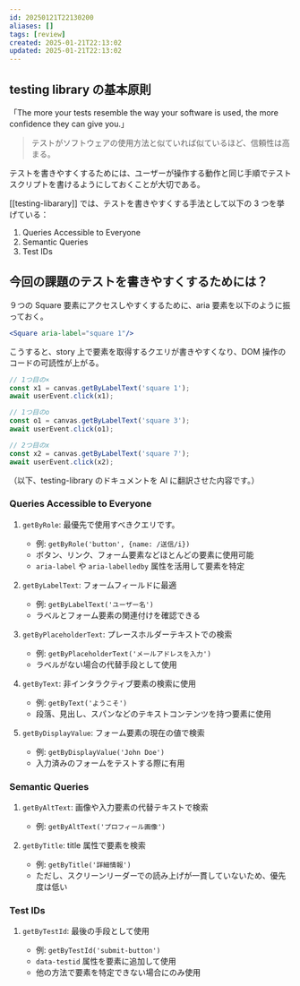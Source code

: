 ```yaml
---
id: 20250121T22130200
aliases: []
tags: [review]
created: 2025-01-21T22:13:02
updated: 2025-01-21T22:13:02
---
```


## testing library の基本原則

「The more your tests resemble the way your software is used, the more confidence they can give you.」

> テストがソフトウェアの使用方法と似ていれば似ているほど、信頼性は高まる。

テストを書きやすくするためには、ユーザーが操作する動作と同じ手順でテストスクリプトを書けるようにしておくことが大切である。

[[testing-libarary]] では、テストを書きやすくする手法として以下の 3 つを挙げている：

1. Queries Accessible to Everyone
2. Semantic Queries
3. Test IDs

## 今回の課題のテストを書きやすくするためには？

９つの Square 要素にアクセスしやすくするために、aria 要素を以下のように振っておく。

```jsx
<Square aria-label="square 1"/>
```

こうすると、story 上で要素を取得するクエリが書きやすくなり、DOM 操作のコードの可読性が上がる。

```jsx
// 1つ目の×
const x1 = canvas.getByLabelText('square 1');
await userEvent.click(x1);

// 1つ目のo
const o1 = canvas.getByLabelText('square 3');
await userEvent.click(o1);

// 2つ目のx
const x2 = canvas.getByLabelText('square 7');
await userEvent.click(x2);

```

（以下、testing-library のドキュメントを AI に翻訳させた内容です。）

### Queries Accessible to Everyone

1. `getByRole`: 最優先で使用すべきクエリです。
    
    - 例: `getByRole('button', {name: /送信/i})`
    - ボタン、リンク、フォーム要素などほとんどの要素に使用可能
    - `aria-label` や `aria-labelledby` 属性を活用して要素を特定
    
2. `getByLabelText`: フォームフィールドに最適
    
    - 例: `getByLabelText('ユーザー名')`
    - ラベルとフォーム要素の関連付けを確認できる
    
3. `getByPlaceholderText`: プレースホルダーテキストでの検索
    
    - 例: `getByPlaceholderText('メールアドレスを入力')`
    - ラベルがない場合の代替手段として使用
    
4. `getByText`: 非インタラクティブ要素の検索に使用
    
    - 例: `getByText('ようこそ')`
    - 段落、見出し、スパンなどのテキストコンテンツを持つ要素に使用
    
5. `getByDisplayValue`: フォーム要素の現在の値で検索
    
    - 例: `getByDisplayValue('John Doe')`
    - 入力済みのフォームをテストする際に有用

### Semantic Queries

1. `getByAltText`: 画像や入力要素の代替テキストで検索
    
    - 例: `getByAltText('プロフィール画像')`
    
2. `getByTitle`: title 属性で要素を検索
    
    - 例: `getByTitle('詳細情報')`
    - ただし、スクリーンリーダーでの読み上げが一貫していないため、優先度は低い
    

### Test IDs

1. `getByTestId`: 最後の手段として使用
    
    - 例: `getByTestId('submit-button')`
    - `data-testid` 属性を要素に追加して使用
    - 他の方法で要素を特定できない場合にのみ使用